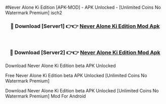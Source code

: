 #Never Alone Ki Edition [APK-MOD] - APK Unlocked - [Unlimited Coins No Watermark Premium] isch2



<div align="center">

<h3>🔴 Download [Server1] 👉👉 <a href="https://momento.my/?title=Never_Alone_Ki_Edition">Never Alone Ki Edition Mod Apk</a></h3><br>

<h3>🔴 Download [Server2] 👉👉 <a href="https://momento.my/?title=Never_Alone_Ki_Edition">Never Alone Ki Edition Mod Apk</a></h3>
</div>



Download Never Alone Ki Edition beta APK Unlocked

Free Never Alone Ki Edition beta APK Unlocked [Unlimited Coins No Watermark Premium]

Download Never Alone Ki Edition beta APK Unlocked [Unlimited Coins No Watermark Premium] Mod For Android
